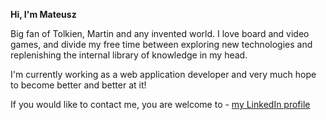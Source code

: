 <b>Hi, I'm Mateusz</b>

Big fan of Tolkien, Martin and any invented world. I love board and video games, and divide my free time between exploring new technologies and replenishing the internal library of knowledge in my head.

I'm currently working as a web application developer and very much hope to become better and better at it!

If you would like to contact me, you are welcome to - [my LinkedIn profile](https://www.linkedin.com/in/mateuszswies/)
